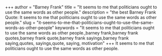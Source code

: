 +++
author = "Barney Frank"
title = "It seems to me that politicians ought to use the same words as other people."
description = "the best Barney Frank Quote: It seems to me that politicians ought to use the same words as other people."
slug = "it-seems-to-me-that-politicians-ought-to-use-the-same-words-as-other-people"
keywords = "It seems to me that politicians ought to use the same words as other people.,barney frank,barney frank quotes,barney frank quote,barney frank sayings,barney frank saying,quotes, sayings,quote, saying, motivation"
+++
It seems to me that politicians ought to use the same words as other people.
